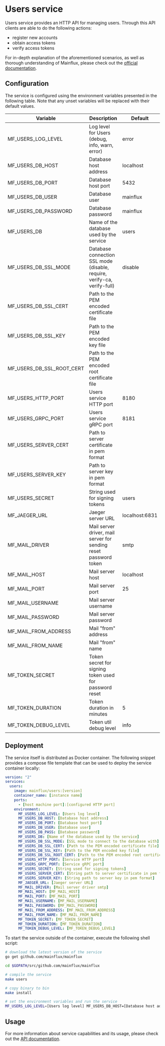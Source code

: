 # Users service

Users service provides an HTTP API for managing users. Through this API clients
are able to do the following actions:

- register new accounts
- obtain access tokens
- verify access tokens

For in-depth explanation of the aforementioned scenarios, as well as thorough
understanding of Mainflux, please check out the [official documentation][doc].

## Configuration

The service is configured using the environment variables presented in the
following table. Note that any unset variables will be replaced with their
default values.

| Variable                  | Description                                                             | Default        |
|---------------------------|-------------------------------------------------------------------------|----------------|
| MF_USERS_LOG_LEVEL        | Log level for Users (debug, info, warn, error)                          | error          |
| MF_USERS_DB_HOST          | Database host address                                                   | localhost      |
| MF_USERS_DB_PORT          | Database host port                                                      | 5432           |
| MF_USERS_DB_USER          | Database user                                                           | mainflux       |
| MF_USERS_DB_PASSWORD      | Database password                                                       | mainflux       |
| MF_USERS_DB               | Name of the database used by the service                                | users          |
| MF_USERS_DB_SSL_MODE      | Database connection SSL mode (disable, require, verify-ca, verify-full) | disable        |
| MF_USERS_DB_SSL_CERT      | Path to the PEM encoded certificate file                                |                |
| MF_USERS_DB_SSL_KEY       | Path to the PEM encoded key file                                        |                |
| MF_USERS_DB_SSL_ROOT_CERT | Path to the PEM encoded root certificate file                           |                |
| MF_USERS_HTTP_PORT        | Users service HTTP port                                                 | 8180           |
| MF_USERS_GRPC_PORT        | Users service gRPC port                                                 | 8181           |
| MF_USERS_SERVER_CERT      | Path to server certificate in pem format                                |                |
| MF_USERS_SERVER_KEY       | Path to server key in pem format                                        |                |
| MF_USERS_SECRET           | String used for signing tokens                                          | users          |
| MF_JAEGER_URL             | Jaeger server URL                                                       | localhost:6831 |
| MF_MAIL_DRIVER            | Mail server driver, mail server for sending reset password token        | smtp           |
| MF_MAIL_HOST              | Mail server host                                                        | localhost      |
| MF_MAIL_PORT              | Mail server port                                                        | 25             |
| MF_MAIL_USERNAME          | Mail server username                                                    |                |
| MF_MAIL_PASSWORD          | Mail server password                                                    |                |
| MF_MAIL_FROM_ADDRESS      | Mail "from" address                                                     |                |
| MF_MAIL_FROM_NAME         | Mail "from" name                                                        |                |
| MF_TOKEN_SECRET           | Token secret for signing token used for password reset                  |                |
| MF_TOKEN_DURATION         | Token duration in minutes                                               | 5              |
| MF_TOKEN_DEBUG_LEVEL      | Token util debug level                                                  | info           |

## Deployment

The service itself is distributed as Docker container. The following snippet
provides a compose file template that can be used to deploy the service container
locally:

```yaml
version: "2"
services:
  users:
    image: mainflux/users:[version]
    container_name: [instance name]
    ports:
      - [host machine port]:[configured HTTP port]
    environment:
      MF_USERS_LOG_LEVEL: [Users log level]
      MF_USERS_DB_HOST: [Database host address]
      MF_USERS_DB_PORT: [Database host port]
      MF_USERS_DB_USER: [Database user]
      MF_USERS_DB_PASS: [Database password]
      MF_USERS_DB: [Name of the database used by the service]
      MF_USERS_DB_SSL_MODE: [SSL mode to connect to the database with]
      MF_USERS_DB_SSL_CERT: [Path to the PEM encoded certificate file]
      MF_USERS_DB_SSL_KEY: [Path to the PEM encoded key file]
      MF_USERS_DB_SSL_ROOT_CERT: [Path to the PEM encoded root certificate file]
      MF_USERS_HTTP_PORT: [Service HTTP port]
      MF_USERS_GRPC_PORT: [Service gRPC port]
      MF_USERS_SECRET: [String used for signing tokens]
      MF_USERS_SERVER_CERT: [String path to server certificate in pem format]
      MF_USERS_SERVER_KEY: [String path to server key in pem format]
      MF_JAEGER_URL: [Jaeger server URL]
      MF_MAIL_DRIVER: [Mail server driver smtp]
      MF_MAIL_HOST: [MF_MAIL_HOST]
      MF_MAIL_PORT: [MF_MAIL_PORT]
      MF_MAIL_USERNAME: [MF_MAIL_USERNAME]
      MF_MAIL_PASSWORD: [MF_MAIL_PASSWORD]
      MF_MAIL_FROM_ADDRESS: [MF_MAIL_FROM_ADDRESS]
      MF_MAIL_FROM_NAME: [MF_MAIL_FROM_NAME]
      MF_TOKEN_SECRET: [MF_TOKEN_SECRET]
      MF_TOKEN_DURATION: [MF_TOKEN_DURATION]
      MF_TOKEN_DEBUG_LEVEL: [MF_TOKEN_DEBUG_LEVEL]
```

To start the service outside of the container, execute the following shell script:

```bash
# download the latest version of the service
go get github.com/mainflux/mainflux

cd $GOPATH/src/github.com/mainflux/mainflux

# compile the service
make users

# copy binary to bin
make install

# set the environment variables and run the service
MF_USERS_LOG_LEVEL=[Users log level] MF_USERS_DB_HOST=[Database host address] MF_USERS_DB_PORT=[Database host port] MF_USERS_DB_USER=[Database user] MF_USERS_DB_PASS=[Database password] MF_USERS_DB=[Name of the database used by the service] MF_USERS_DB_SSL_MODE=[SSL mode to connect to the database with] MF_USERS_DB_SSL_CERT=[Path to the PEM encoded certificate file] MF_USERS_DB_SSL_KEY=[Path to the PEM encoded key file] MF_USERS_DB_SSL_ROOT_CERT=[Path to the PEM encoded root certificate file] MF_USERS_HTTP_PORT=[Service HTTP port] MF_USERS_GRPC_PORT=[Service gRPC port] MF_USERS_SECRET=[String used for signing tokens] MF_USERS_SERVER_CERT=[Path to server certificate] MF_USERS_SERVER_KEY=[Path to server key] MF_JAEGER_URL=[Jaeger server URL] $GOBIN/mainflux-users
```

## Usage

For more information about service capabilities and its usage, please check out
the [API documentation](swagger.yaml).

[doc]: http://mainflux.readthedocs.io
